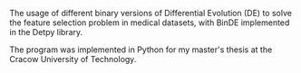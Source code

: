 The usage of different binary versions of Differential Evolution (DE) to solve the feature selection problem in medical datasets, with BinDE implemented in the Detpy library.

The program was implemented in Python for my master's thesis at the Cracow University of Technology.
